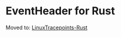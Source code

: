 # EventHeader for Rust

Moved to: [LinuxTracepoints-Rust](https://github.com/microsoft/LinuxTracepoints-Rust)
